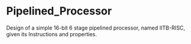 # Pipelined_Processor
Design of a simple 16-bit 6 stage pipelined processor, named IITB-RISC, given its Instructions and properties.
